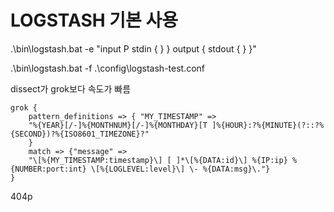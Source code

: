 # LOGSTASH 기본 사용
.\bin\logstash.bat -e "input P stdin { } } output { stdout { } }"

.\bin\logstash.bat -f .\config\logstash-test.conf

dissect가 grok보다 속도가 빠름
```
grok {
    pattern_definitions => { "MY_TIMESTAMP" =>
    "%{YEAR}[/-]%{MONTHNUM}[/-]%{MONTHDAY}[T ]%{HOUR}:?%{MINUTE}(?::?%{SECOND})?%{ISO8601_TIMEZONE}?"
    }
    match => {"message" =>
    "\[%{MY_TIMESTAMP:timestamp}\] [ ]*\[%{DATA:id}\] %{IP:ip} %{NUMBER:port:int} \[%{LOGLEVEL:level}\] \- %{DATA:msg}\."}
}
```

404p